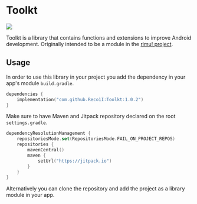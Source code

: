 # Toolkt
[![](https://jitpack.io/v/Reco1I/Toolkt.svg)](https://jitpack.io/#Reco1I/Toolkt)

Toolkt is a library that contains functions and extensions to improve Android development. Originally intended to be a module in the [rimu! project](https://github.com/Reco1I/rimu).

## Usage
In order to use this library in your project you add the dependency in your app's module `build.gradle`.
```kts
dependencies {
    implementation("com.github.Reco1I:Toolkt:1.0.2")
}
```

Make sure to have Maven and Jitpack repository declared on the root `settings.gradle`.
```kts
dependencyResolutionManagement {
    repositoriesMode.set(RepositoriesMode.FAIL_ON_PROJECT_REPOS)
    repositories {
        mavenCentral()
        maven {
            setUrl("https://jitpack.io")
        }
    }
}
```

Alternatively you can clone the repository and add the project as a library module in your app.
